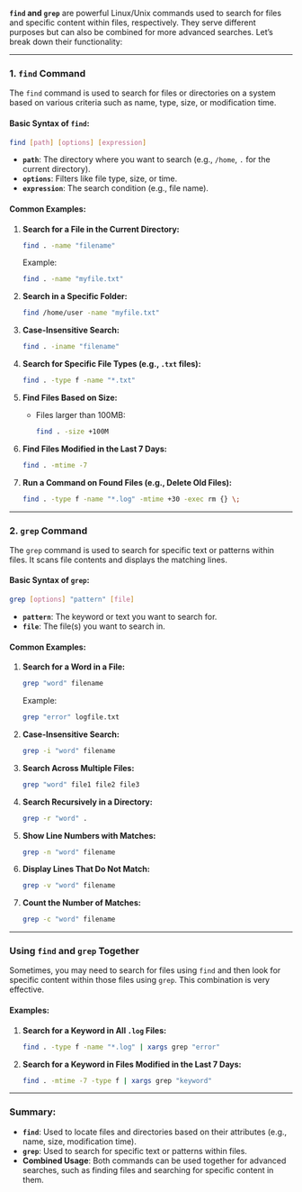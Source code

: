 **`find` and `grep`** are powerful Linux/Unix commands used to search for files and specific content within files, respectively. They serve different purposes but can also be combined for more advanced searches. Let’s break down their functionality:

---

### **1. `find` Command**  
The `find` command is used to search for files or directories on a system based on various criteria such as name, type, size, or modification time.

#### **Basic Syntax of `find`:**  
```bash
find [path] [options] [expression]
```
- **`path`**: The directory where you want to search (e.g., `/home`, `.` for the current directory).  
- **`options`**: Filters like file type, size, or time.  
- **`expression`**: The search condition (e.g., file name).

#### **Common Examples:**

1. **Search for a File in the Current Directory:**
   ```bash
   find . -name "filename"
   ```
   Example:  
   ```bash
   find . -name "myfile.txt"
   ```

2. **Search in a Specific Folder:**
   ```bash
   find /home/user -name "myfile.txt"
   ```

3. **Case-Insensitive Search:**
   ```bash
   find . -iname "filename"
   ```

4. **Search for Specific File Types (e.g., `.txt` files):**
   ```bash
   find . -type f -name "*.txt"
   ```

5. **Find Files Based on Size:**
   - Files larger than 100MB:
     ```bash
     find . -size +100M
     ```

6. **Find Files Modified in the Last 7 Days:**
   ```bash
   find . -mtime -7
   ```

7. **Run a Command on Found Files (e.g., Delete Old Files):**
   ```bash
   find . -type f -name "*.log" -mtime +30 -exec rm {} \;
   ```

---

### **2. `grep` Command**  
The `grep` command is used to search for specific text or patterns within files. It scans file contents and displays the matching lines.

#### **Basic Syntax of `grep`:**  
```bash
grep [options] "pattern" [file]
```
- **`pattern`**: The keyword or text you want to search for.  
- **`file`**: The file(s) you want to search in.

#### **Common Examples:**

1. **Search for a Word in a File:**
   ```bash
   grep "word" filename
   ```
   Example:  
   ```bash
   grep "error" logfile.txt
   ```

2. **Case-Insensitive Search:**
   ```bash
   grep -i "word" filename
   ```

3. **Search Across Multiple Files:**
   ```bash
   grep "word" file1 file2 file3
   ```

4. **Search Recursively in a Directory:**
   ```bash
   grep -r "word" .
   ```

5. **Show Line Numbers with Matches:**
   ```bash
   grep -n "word" filename
   ```

6. **Display Lines That Do Not Match:**
   ```bash
   grep -v "word" filename
   ```

7. **Count the Number of Matches:**
   ```bash
   grep -c "word" filename
   ```

---

### **Using `find` and `grep` Together**  
Sometimes, you may need to search for files using `find` and then look for specific content within those files using `grep`. This combination is very effective.

#### **Examples:**

1. **Search for a Keyword in All `.log` Files:**
   ```bash
   find . -type f -name "*.log" | xargs grep "error"
   ```

2. **Search for a Keyword in Files Modified in the Last 7 Days:**
   ```bash
   find . -mtime -7 -type f | xargs grep "keyword"
   ```

---

### **Summary:**  
- **`find`**: Used to locate files and directories based on their attributes (e.g., name, size, modification time).  
- **`grep`**: Used to search for specific text or patterns within files.  
- **Combined Usage**: Both commands can be used together for advanced searches, such as finding files and searching for specific content in them.

    